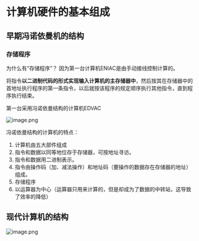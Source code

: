 # 计算机硬件的基本组成

## 早期冯诺依曼机的结构

### 存储程序

为什么有“存储程序”？
因为第一台计算机ENIAC是由手动接线控制计算的。

将指令**以二进制代码的形式实现输入计算机的主存储器中**，然后按其在存储器中的首地址执行程序的第一条指令，以后就按该程序的规定顺序执行其他指令，直到程序执行结束。

第一台采用冯诺依曼结构的计算机EDVAC

![image.png](https://pic.rmb.bdstatic.com/bjh/42db8d8988d95f851312daccc1c2b79b.jpeg)

冯诺依曼结构的计算机的特点：

1. 计算机由五大部件组成
2. 指令和数据以同等地位存于存储器，可按地址寻访。
3. 指令和数据用二进制表示。
4. 指令由操作码（加、减法操作）和地址码（要操作的数据存在存储器的地址）组成。
5. 存储程序
6. 以运算器为中心（运算器只用来计算的，但是却成为了数据的中转站，这导致了效率的降低）

## 现代计算机的结构

![image.png](https://pic.rmb.bdstatic.com/bjh/dcd0b94411aac54cf8ab12d658457ff5.jpeg)
